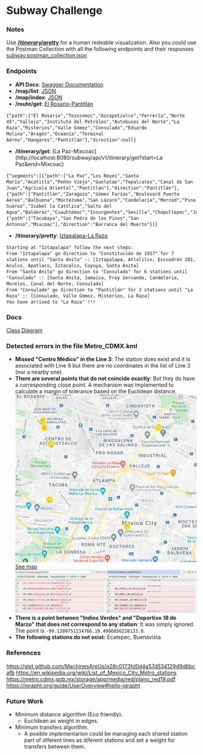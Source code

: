 # Subway Challenge

### Notes
Use [**/itinerary/pretty**](http://localhost:8080/subway/api/v1/itinerary/pretty?start=Iztapalapa&end=La%20Raza) for a human redeable visualization.
Also you could use the Postman Collection with all the following endpoints and their responses [subway.postman_collection.json](_release/subway.postman_collection.json)

### Endpoints
- **API Docs**: [Swagger Documentation](http://localhost:8080/subway/api/v1/swagger-ui.html#/main-controller) 
- **/map/list**: [JSON](_release/map_list.json)
- **/map/index**: [JSON](_release/map_index.json)
- **/route/get**: [El Rosario-Pantitlán](http://localhost:8080/subway/api/v1/route/get?start=El%20Rosario&end=Pantitlán)  
```
{"path":["El Rosario","Tezozomoc","Azcapotzalco","Ferrería","Norte 45","Vallejo","Instituto del Petróleo","Autobuses del Norte","La Raza","Misterios","Valle Gómez","Consulado","Eduardo Molina","Aragón","Oceanía","Terminal Aérea","Hangares","Pantitlán"],"direction":null}  
```
- **/itinerary/get**: [La Paz-Mixcoac](http://localhost:8080/subway/api/v1/itinerary/get?start=La Paz&end=Mixcoac)  
```
{"segments":[{"path":["La Paz","Los Reyes","Santa María","Acatitla","Peñón Viejo","Guelatao","Tepalcates","Canal de San Juan","Agrícola Oriental","Pantitlán"],"direction":"Pantitlán"},{"path":["Pantitlán","Zaragoza","Gómez Farías","Boulevard Puerto Aéreo","Balbuena","Moctezuma","San Lázaro","Candelaria","Merced","Pino Suárez","Isabel la Católica","Salto del Agua","Balderas","Cuauhtémoc","Insurgentes","Sevilla","Chapultepec","Juanacatlán","Tacubaya"],"direction":"Observatorio"},{"path":["Tacubaya","San Pedro de los Pinos","San Antonio","Mixcoac"],"direction":"Barranca del Muerto"}]}  
```
- **/itinerary/pretty**: [Iztapalapa-La Raza](http://localhost:8080/subway/api/v1/itinerary/pretty?start=Iztapalapa&end=La%20Raza)  
```
Starting at "Iztapalapa" follow the next steps:
From "Iztapalapa" go direction to "Constitución de 1917" for 7 stations until "Santa Anita" :: [Iztapalapa, Atlalilco, Escuadrón 201, Aculco, Apatlaco, Iztacalco, Coyuya, Santa Anita]
From "Santa Anita" go direction to "Consulado" for 6 stations until "Consulado" :: [Santa Anita, Jamaica, Fray Servando, Candelaria, Morelos, Canal del Norte, Consulado]
From "Consulado" go direction to "Pantitlán" for 3 stations until "La Raza" :: [Consulado, Valle Gómez, Misterios, La Raza]
You have arrived to "La Raza" !!!  
```

### Docs
[Class Diagram](https://gitlab.bunsan.io/angel.garcia/subway-graph/-/blob/master/_release/SubwayGraphClassDiagram.png)


### Detected errors in the file Metro_CDMX.kml
- **Missed "Centro Médico" in the Line 3**: The station does exist and it is associated with Line 9 but there are no coordinates in the list of Line 3 (nor a nearby one).
- **There are several points that do not coincide exactly**: But they do have a corresponding close point. A mechanism was implemented to calculate a margin of tolerance based on the Euclidean distance.
![alt text](_release/ImpreciseStations-Map.png "Map")  
[See map](https://www.google.com/maps/d/u/0/edit?mid=1lZmHGontCqxqGFpb6p1KxlZKCUCFXCGO&usp=sharing)  
![alt text](_release/ImpreciseStations-Report.png "Report")  
- **There is a point between "Indios Verdes" and "Deportivo 18 de Marzo" that does not correspond to any station**: It was simply ignored. The point is `-99.1209751134766.19.4906856228133.0`.
- **The following stations do not exist:** Ecatepec, Buenavista

### References
https://gist.github.com/MachinesAreUs/a28c0173fd0d4a57d534129d9d6bcafb
https://en.wikipedia.org/wiki/List_of_Mexico_City_Metro_stations
https://metro.cdmx.gob.mx/storage/app/media/red/plano_red19.pdf
https://jgrapht.org/guide/UserOverview#hello-jgrapht

### Future Work
- Minimum distance algorithm (Eco friendly).
	- Euclidean as weight in edges.
- Minimum transfers algorithm.
	- A posible implementarion could be managing each shared station part of diferent lines as diferent stations and set a weight for transfers between them.